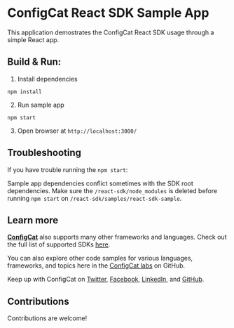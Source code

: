 # ConfigCat React SDK Sample App

This application demostrates the ConfigCat React SDK usage through a simple React app.

## Build & Run:

1. Install dependencies

```
npm install
```

2. Run sample app

```
npm start
```

3. Open browser at `http://localhost:3000/`

## Troubleshooting

If you have trouble running the `npm start`:

Sample app dependencies conflict sometimes with the SDK root dependencies.
Make sure the `/react-sdk/node_modules` is deleted before running `npm start` on `/react-sdk/samples/react-sdk-sample`.

## Learn more

[**ConfigCat**](https://configcat.com) also supports many other frameworks and languages. Check out the full list of supported SDKs [here](https://configcat.com/docs/sdk-reference/overview/).

You can also explore other code samples for various languages, frameworks, and topics here in the [ConfigCat labs](https://github.com/configcat-labs) on GitHub.

Keep up with ConfigCat on [Twitter](https://twitter.com/configcat), [Facebook](https://www.facebook.com/configcat), [LinkedIn](https://www.linkedin.com/company/configcat/), and [GitHub](https://github.com/configcat).

## Contributions
Contributions are welcome!